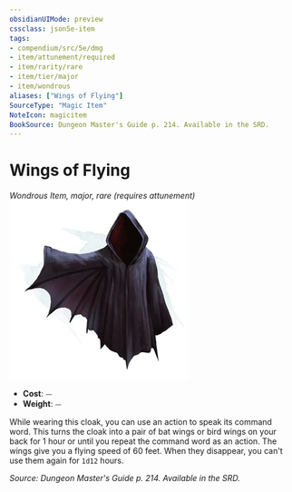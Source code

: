 ```yaml
---
obsidianUIMode: preview
cssclass: json5e-item
tags:
- compendium/src/5e/dmg
- item/attunement/required
- item/rarity/rare
- item/tier/major
- item/wondrous
aliases: ["Wings of Flying"]
SourceType: "Magic Item"
NoteIcon: magicitem
BookSource: Dungeon Master's Guide p. 214. Available in the SRD.
---
```

# Wings of Flying
*Wondrous Item, major, rare (requires attunement)*  
![](/3-Mechanics/CLI/items/img/wings-of-flying.webp#right)  

- **Cost**: ⏤
- **Weight**: ⏤

While wearing this cloak, you can use an action to speak its command word. This turns the cloak into a pair of bat wings or bird wings on your back for 1 hour or until you repeat the command word as an action. The wings give you a flying speed of 60 feet. When they disappear, you can't use them again for `1d12` hours.

*Source: Dungeon Master's Guide p. 214. Available in the SRD.*